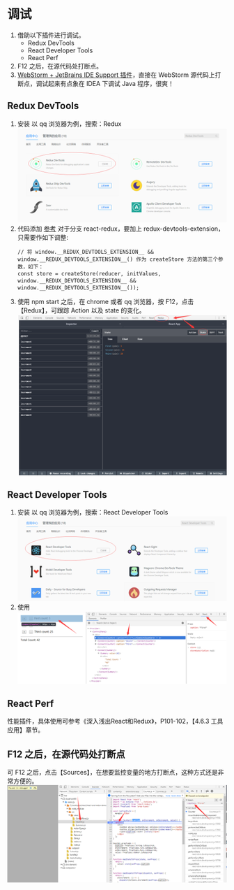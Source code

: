 # 调试
1. 借助以下插件进行调试。
    * Redux DevTools
    * React Developer Tools
    * React Perf
1. F12 之后，在源代码处打断点。
1. [WebStorm + JetBrains IDE Support 插件](./JetBrainsIDESupport.md)，直接在 WebStorm 源代码上打断点，调试起来有点象在 IDEA 下调试 Java 程序，很爽！

## Redux DevTools
1. 安装
以 qq 浏览器为例，搜索：Redux
![](images/ReduxDevToolsInstall.png)
1. 代码添加
    [参考](https://github.com/zalmoxisus/redux-devtools-extension#usage)
    对于分支 react-redux，要加上 redux-devtools-extension，只需要作如下调整:
    ```
    // 将 window.__REDUX_DEVTOOLS_EXTENSION__ && window.__REDUX_DEVTOOLS_EXTENSION__() 作为 createStore 方法的第三个参数，如下：
    const store = createStore(reducer, initValues, window.__REDUX_DEVTOOLS_EXTENSION__ && window.__REDUX_DEVTOOLS_EXTENSION__());
    ```
1. 使用
npm start 之后，在 chrome 或者 qq 浏览器，按 F12，点击【Redux】，可跟踪 Action 以及 state 的变化。
![](./images/ReduxDevToolsUse.png)

## React Developer Tools
1. 安装
以 qq 浏览器为例，搜索：React Developer Tools
![](./images/ReactDeveloperToolsInstall.png)
1. 使用
![](./images/ReactDeveloperToolsUse.png)

## React Perf
性能插件，具体使用可参考《深入浅出React和Redux》，P101-102，【4.6.3 工具应用】章节。

## F12 之后，在源代码处打断点
可 F12 之后，点击【Sources】，在想要监控变量的地方打断点，这种方式还是非常方便的。
![](./images/f12Debug.png)


